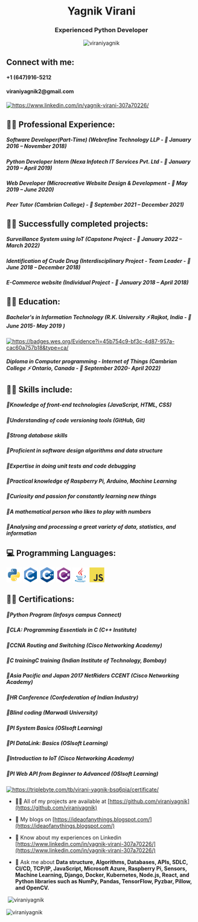 <h1 align="center">Yagnik Virani</h1>
<h3 align="center">Experienced Python Developer</h3>

<p align="center"> <img src="https://komarev.com/ghpvc/?username=viraniyagnik&label=Profile%20views&color=0e75b6&style=flat" alt="viraniyagnik" /> </p>

        
<h2 align="left">Connect with me:</h2>
<h4 align="left">+1 (647)916-5212</h4>
<h4 align="left">viraniyagnik2@gmail.com</h4>
<p align="left">
<a href="https://www.linkedin.com/in/yagnik-virani-307a70226/" target="blank"><img align="center"  alt="https://www.linkedin.com/in/yagnik-virani-307a70226/" height="30" width="40" /></a>
</p>


<h2 align="left"> 👨‍💻 Professional Experience:</h2> 
<h5 align="left">Software Developer(Part-Time) (Webrefine Technology LLP - 💬 January 2016 – November 2018)</h5>
<h5 align="left">Python Developer Intern (Nexa Infotech IT Services Pvt. Ltd - 💬 January 2019 – April 2019)</h5>
<h5 align="left">Web Developer (Microcreative Website Design & Development - 💬 May 2019 – June 2020)</h5>
<h5 align="left">Peer Tutor (Cambrian College) - 💬 September 2021 – December 2021)</h5>



<h2 align="left">👨‍💻 Successfully completed projects:</h2> 
<h5 align="left">Surveillance System using IoT (Capstone Project - 💬 January 2022 – March 2022)</h5>
<h5 align="left">Identification of Crude Drug (Interdisciplinary Project - Team Leader - 💬 June 2018 – December 2018)</h5>
<h5 align="left">E-Commerce website (Individual Project - 💬 January 2018 – April 2018)</h5>


<h2 align="left">👨‍💻 Education:</h2>
<h5 align="left">Bachelor's in Information Technology (R.K. University ⚡ Rajkot, India - 💬 June 2015- May 2019 )</h5>
<p align="left">
<a href="https://badges.wes.org/Evidence?i=45b754c9-bf3c-4d87-957a-cac60a757b18&type=ca/" target="blank"><img align="center"  alt="https://badges.wes.org/Evidence?i=45b754c9-bf3c-4d87-957a-cac60a757b18&type=ca/" height="30" width="40" /></a>
</p>
<h5 align="left">Diploma in Computer programming - Internet of Things  (Cambrian College ⚡ Ontario, Canada - 💬 September 2020- April 2022)</h5>



<h2 align="left">👨‍💻 Skills include:</h2>
<h5 align="left">📝Knowledge of front-end technologies (JavaScript, HTML, CSS) </h5>
<h5 align="left">📝Understanding of code versioning tools (GitHub, Git) </h5>
<h5 align="left">📝Strong database skills </h5>
<h5 align="left">📝Proficient in software design algorithms and data structure </h5>
<h5 align="left">📝Expertise in doing unit tests and code debugging</h5>
<h5 align="left">📝Practical knowledge of Raspberry Pi, Arduino, Machine Learning </h5>
<h5 align="left">📝Curiosity and passion for constantly learning new things</h5>
<h5 align="left">📝A mathematical person who likes to play with numbers</h5>
<h5 align="left">📝Analysing and processing a great variety of data, statistics, and information</h5>


<h2 align="left">💻 Programming Languages:</h2>
<p align="left"> <a target="_blank" rel="noreferrer"> <img src="https://raw.githubusercontent.com/devicons/devicon/master/icons/python/python-original.svg" alt="python" width="40" height="40"/> </a> <a  target="_blank" rel="noreferrer"> <img src="https://raw.githubusercontent.com/devicons/devicon/master/icons/c/c-original.svg" alt="c" width="40" height="40"/> </a> <a target="_blank" rel="noreferrer"> <img src="https://raw.githubusercontent.com/devicons/devicon/master/icons/cplusplus/cplusplus-original.svg" alt="cplusplus" width="40" height="40"/> </a> <a  target="_blank" rel="noreferrer"> <img src="https://raw.githubusercontent.com/devicons/devicon/master/icons/csharp/csharp-original.svg" alt="csharp" width="40" height="40"/> </a>  <a  target="_blank" rel="noreferrer"> <img src="https://raw.githubusercontent.com/devicons/devicon/master/icons/java/java-original.svg" alt="java" width="40" height="40"/> </a> <a target="_blank" rel="noreferrer"> <img src="https://raw.githubusercontent.com/devicons/devicon/master/icons/javascript/javascript-original.svg" alt="javascript" width="40" height="40"/> </a>  </p>



<h2 align="left">👨‍💻 Certifications:</h2>
<h5 align="left">📄Python Program (Infosys campus Connect)</h5>
<h5 align="left">📄CLA: Programming Essentials in C (C++ Institute)</h5>
<h5 align="left">📄CCNA Routing and Switching (Cisco Networking Academy)</h5>
<h5 align="left">📄C trainingC training (Indian Institute of Technology, Bombay) </h5>
<h5 align="left">📄Asia Pacific and Japan 2017 NetRiders CCENT (Cisco Networking Academy)</h5>
<h5 align="left">📄HR Conference (Confederation of Indian Industry)</h5>
<h5 align="left">📄Blind coding (Marwadi University)</h5>
<h5 align="left">📄PI System Basics (OSIsoft Learning)</h5>
<h5 align="left">📄PI DataLink: Basics (OSIsoft Learning)</h5>
<h5 align="left">📄Introduction to IoT (Cisco Networking Academy)</h5>
<h5 align="left">📄PI Web API from Beginner to Advanced (OSIsoft Learning)</h5>

<p align="left">
<a href="https://triplebyte.com/tb/virani-yagnik-bsq6pia/certificate/" target="blank"><img align="center"  alt="https://triplebyte.com/tb/virani-yagnik-bsq6pia/certificate/" height="30" width="40" /></a>
</p>

- 👨‍💻 All of my projects are available at [https://github.com/viraniyagnik](https://github.com/viraniyagnik)
- 🌱 My blogs on [https://ideaofanythings.blogspot.com/](https://ideaofanythings.blogspot.com/)
- 📄 Know about my experiences on Linkedin [https://www.linkedin.com/in/yagnik-virani-307a70226/](https://www.linkedin.com/in/yagnik-virani-307a70226/)

- 💬 Ask me about **Data structure, Algorithms, Databases, APIs, SDLC, CI/CD, TCP/IP, JavaScript, Microsoft Azure, Raspberry Pi, Sensors, Machine Learning, Django, Docker, Kubernetes, Node.js, React, and Python libraries such as NumPy, Pandas, TensorFlow, Pyzbar, Pillow, and OpenCV.**



<p>&nbsp;<img align="center" src="https://github-readme-stats.vercel.app/api?username=viraniyagnik&show_icons=true&locale=en" alt="viraniyagnik" /></p>

<p><img align="center" src="https://github-readme-streak-stats.herokuapp.com/?user=viraniyagnik&" alt="viraniyagnik" /></p>

